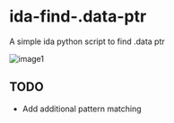 # ida-find-.data-ptr
A simple ida python script to find .data ptr 


![image1](https://user-images.githubusercontent.com/13917777/236432757-892a014c-f5d4-4883-9b2c-42cea73d2d03.png)


## TODO
- Add additional pattern matching
